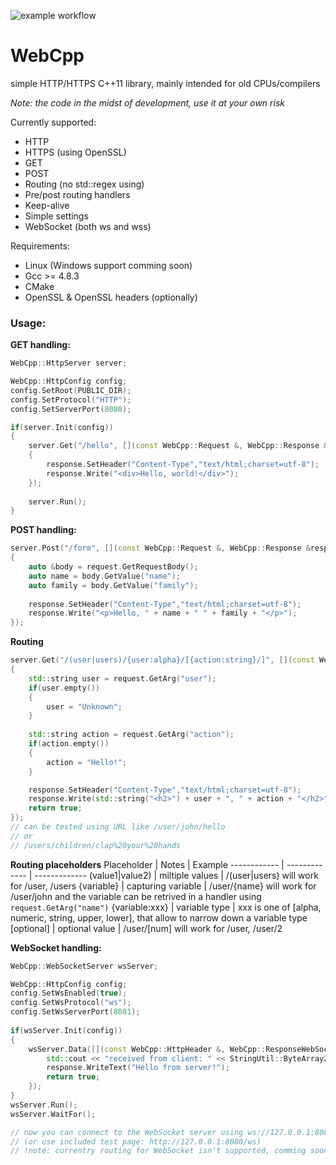 ![example workflow](https://github.com/folibis/WebCpp/actions/workflows/cmake.yml/badge.svg)

# WebCpp

simple HTTP/HTTPS C++11 library, mainly intended for old CPUs/compilers

*Note: the code in the midst of development, use it at your own risk*

Currently supported:
- HTTP
- HTTPS (using OpenSSL)
- GET
- POST
- Routing (no std::regex using) 
- Pre/post routing handlers
- Keep-alive
- Simple settings
- WebSocket (both ws and wss)

Requirements:
- Linux (Windows support comming soon)
- Gcc >= 4.8.3
- CMake
- OpenSSL & OpenSSL headers (optionally)

### Usage: ###


**GET handling:**

```cpp
WebCpp::HttpServer server;

WebCpp::HttpConfig config;
config.SetRoot(PUBLIC_DIR);
config.SetProtocol("HTTP");
config.SetServerPort(8080);

if(server.Init(config))
{
    server.Get("/hello", [](const WebCpp::Request &, WebCpp::Response &response) -> bool
    {
        response.SetHeader("Content-Type","text/html;charset=utf-8");
        response.Write("<div>Hello, world!</div>");
    });
    
    server.Run();
}   
```


**POST handling:**

```cpp
server.Post("/form", [](const WebCpp::Request &, WebCpp::Response &response) -> bool
{
    auto &body = request.GetRequestBody();
    auto name = body.GetValue("name");
    auto family = body.GetValue("family");
    
    response.SetHeader("Content-Type","text/html;charset=utf-8");
    response.Write("<p>Hello, " + name + " " + family + "</p>");
});
```

**Routing**
```cpp
server.Get("/(user|users)/{user:alpha}/[{action:string}/]", [](const WebCpp::Request &request, WebCpp::Response &response) -> bool
{
    std::string user = request.GetArg("user");
    if(user.empty())
    {
        user = "Unknown";
    }
    
    std::string action = request.GetArg("action");
    if(action.empty())
    {
        action = "Hello!";
    }

    response.SetHeader("Content-Type","text/html;charset=utf-8");
    response.Write(std::string("<h2>") + user + ", " + action + "</h2>");
    return true;
});
// can be tested using URL like /user/john/hello 
// or
// /users/children/clap%20your%20hands
```
**Routing placeholders**
Placeholder | Notes | Example
------------ | ------------- | -------------
(value1\|value2) | miltiple values | /(user\|users) will work for /user, /users
{variable} | capturing variable | /user/{name} will work for /user/john and the variable can be retrived in a handler using `request.GetArg("name")`
{variable:xxx} | variable type | xxx is one of [alpha, numeric, string, upper, lower], that allow to narrow down a variable type
[optional] | optional value | /user/[num] will work for /user, /user/2


**WebSocket handling:**

```cpp
WebCpp::WebSocketServer wsServer;

WebCpp::HttpConfig config;
config.SetWsEnabled(true);
config.SetWsProtocol("ws");
config.SetWsServerPort(8081);    
    
if(wsServer.Init(config))
{
    wsServer.Data([](const WebCpp::HttpHeader &, WebCpp::ResponseWebSocket &response, const ByteArray &data) -> bool {
        std::cout << "received from client: " << StringUtil::ByteArray2String(data) << std::endl;
        response.WriteText("Hello from server!");
        return true;
    });
}
wsServer.Run();
wsServer.WaitFor();

// now you can connect to the WebSocket server using ws://127.0.0.1:8081
// (or use included test page: http://127.0.0.1:8080/ws)
// !note: currentry routing for WebSocket isn't supported, comming soon
```
